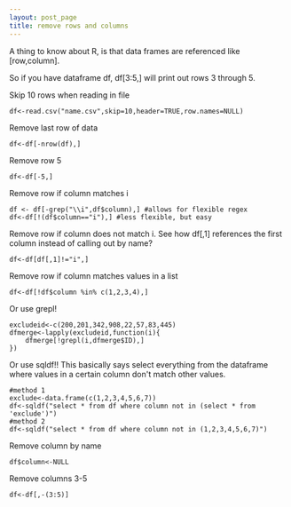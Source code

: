 ```yaml
---
layout: post_page
title: remove rows and columns
---
```



A thing to know about R, is that data frames are referenced like [row,column].

So if you have dataframe df, df[3:5,] will print out rows 3 through 5.

Skip 10 rows when reading in file
	
	df<-read.csv("name.csv",skip=10,header=TRUE,row.names=NULL)

Remove last row of data
	
	df<-df[-nrow(df),]

Remove row 5
	
	df<-df[-5,]

Remove row if column matches i
	
	df <- df[-grep("\\i",df$column),] #allows for flexible regex
	df<-df[!(df$column=="i"),] #less flexible, but easy

Remove row if column does not match i. See how df[,1] references the first column instead of calling out by name?
	
	df<-df[df[,1]!="i",] 

Remove row if column matches values in a list

	df<-df[!df$column %in% c(1,2,3,4),]

Or use grepl!

	excludeid<-c(200,201,342,908,22,57,83,445)
	dfmerge<-lapply(excludeid,function(i){
		dfmerge[!grepl(i,dfmerge$ID),]
	})

Or use sqldf!! This basically says select everything from the dataframe where values in a certain column don't match other values.
	
	#method 1
	exclude<-data.frame(c(1,2,3,4,5,6,7))
	df<-sqldf("select * from df where column not in (select * from 'exclude')") 
	#method 2
	df<-sqldf("select * from df where column not in (1,2,3,4,5,6,7)")

Remove column by name
	
	df$column<-NULL 

Remove columns 3-5
	
	df<-df[,-(3:5)]
